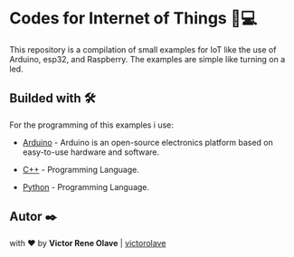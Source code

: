 # Codes for Internet of Things 🏡💻

This repository is a compilation of small examples for IoT like the use of Arduino, esp32, and Raspberry. The examples are simple like turning on a led.

## Builded with 🛠️

For the programming of this examples i use:
* [Arduino](https://www.arduino.cc/) - Arduino is an open-source electronics platform based on easy-to-use hardware and software.

* [C++](https://es.wikipedia.org/wiki/C%2B) - Programming Language.

* [Python](https://www.python.org/) - Programming Language.

## Autor ✒️
with ❤️ by   **Victor Rene Olave** | [victorolave](https://github.com/victorolave)
